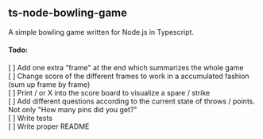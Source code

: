 ## ts-node-bowling-game

A simple bowling game written for Node.js in Typescript.

#### Todo:

[ ] Add one extra "frame" at the end which summarizes the whole game  
[ ] Change score of the different frames to work in a accumulated fashion (sum up frame by frame)  
[ ] Print / or X into the score board to visualize a spare / strike  
[ ] Add different questions according to the current state of throws / points. Not only "How many pins did you get?"  
[ ] Write tests  
[ ] Write proper README

